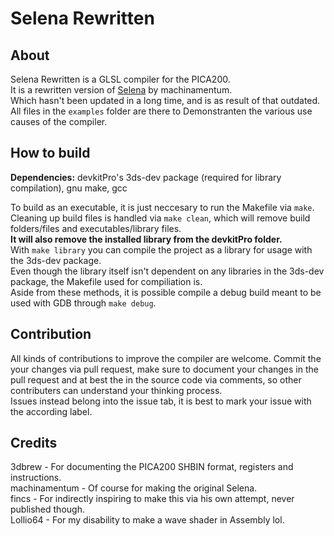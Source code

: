 # Selena Rewritten
## About
Selena Rewritten is a GLSL compiler for the PICA200.<br>
It is a rewritten version of [Selena](https://github.com/machinamentum/Selena) by machinamentum.<br> 
Which hasn't been updated in a long time, and is as result of that outdated.<br>
All files in the `examples` folder are there to Demonstranten the various use causes of the compiler.<br>
## How to build
**Dependencies:** devkitPro's 3ds-dev package (required for library compilation), gnu make, gcc<br>

To build as an executable, it is just neccesary to run the Makefile via `make`.<br>
Cleaning up build files is handled via `make clean`, which will remove build folders/files and executables/library files.<br> **It will also remove the installed library from the devkitPro folder.**<br>
With `make library` you can compile the project as a library for usage with the 3ds-dev package.<br> 
Even though the library itself isn't dependent on any libraries in the 3ds-dev package, the Makefile used for compiliation is.<br>
Aside from these methods, it is possible compile a debug build meant to be used with GDB through `make debug`.
## Contribution
All kinds of contributions to improve the compiler are welcome. 
Commit the your changes via pull request, make sure to document your changes in the pull request and at best the in the source code via comments, so other contributers can understand your thinking process.<br>
Issues instead belong into the issue tab, it is best to mark your issue with the according label.<br>
## Credits
3dbrew - For documenting the PICA200 SHBIN format, registers and instructions.<br>
machinamentum - Of course for making the original Selena.<br>
fincs - For indirectly inspiring to make this via his own attempt, never published though.<br>
Lollio64 - For my disability to make a wave shader in Assembly lol.<br>